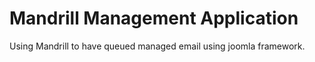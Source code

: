 Mandrill Management Application
============================

Using Mandrill  to have queued managed email using joomla framework. 